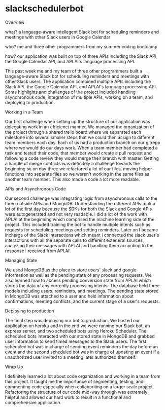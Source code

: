 # slackschedulerbot
Overview

what? a language-aware intellegent Slack bot for scheduling reminders and meetings with other Slack users in Google Calendar

who? me and three other programmers from my summer coding bootcamp

how? our application was built on top of three APIs including the Slack API,  the Google Calendar API, and API.AI's language processing API.




This past week me and my team of three other programmers built a language-aware Slack bot for scheduling reminders and meetings with other Slack users. The application combined multiple APIs including the Slack API,  the Google Calendar API, and API.AI's language processing API. Some highlights and challenges of the project included handling asynchronous code, integration of multiple APIs, working on a team, and deploying to production. 

Working in a Team

Our first challenge when setting up the structure of our application was delegating work in an efficienct manner.  We managed the organization of the project through a shared trello board where we separated each milestone into several smaller steps that we could then assign to different team members each day. Each of us had a production branch on our gitrepo where we would do our days work. When a team member had completed a task and tested their code, that member would create a pull request and following a code review they would merge their branch with master. Getting a handle of merge conflicts was definitely a challenge towards the beginning so on day three we refactored a lot of our files, moving helper functions into separate files so we weren't working in the same files as another team member. This also made a code a lot more readable.

APIs and Asynchronous Code

Our second challenge was integrating logic from asynchronous calls to the three outside APIs and MongoDB. 
Understanding the different APIs took a lot of the first day because the SDKs for both the Slack and Google APIs were autogenerated and not very readable. I did a lot of the work with API.AI at the beginning which comprised the machine learning side of the project. This included training the bot to handle multiple intents such as requests for scheduling meetings and setting reminders. Later on I became incharge of the Slack interactions which meant I connected the slack user's interactions with all the separate calls to different exteneral sources, analyzing their messages with API.AI and handling them according to the response I received from API.AI.

Managing State

We used MongoDB as the place to store users' slack and google information as well as the pending state of any processing requests. We also learned how to access pending conversion state from API.AI which stores the data of any currently processing intents. The database held three models including users, reminders, and meetings.  The pending state stored in MongoDB was attached to a user and held information about confirmations, meeting conflicts, and the current stage of a user's requests.

Deploying to production

The final step was deploying our bot to production. We hosted our application on heroku and in the end we were running our Slack bot, an express server, and two scheduled bots using Heroku Scheduler. The scheduled bots interacted with our stored state in MongoDB and grabbed user information to send timed messages to the Slack users. The first scheduled bot was in charge of sending event reminders the day before an event and the second scheduled bot was in charge of updating an event if a unauthorized user invited to a meeting later authorized themself. 

Wrap Up

I definitely learned a lot about code organization and working in a team from this project. It taught me the importance of segmenting, testing, and commenting code especially when collaboriting on a larger scale project. Refactoring the structure of our code mid-way through was extremely helpful and allowed our hard work to result in a functional and comprehensive application. 

